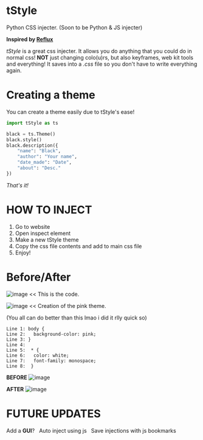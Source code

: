 # tStyle
Python CSS injecter. (Soon to be Python & JS injecter)

**Inspired by [Reflux](https://github.com/frissyn/Reflux)**

*tStyle* is a great css injecter.
It allows you do anything that you could do in normal css!
**NOT** just changing colo(u)rs, but also keyframes, web kit tools and everything!
It saves into a *.css* file so you don't have to write everything again.


# Creating a theme
You can create a theme easily due to tStyle's ease!
```python
import tStyle as ts

black = ts.Theme()
black.style()
black.description({
    "name": "Black",
    "author": "Your name",
    "date_made": "Date",
    "about": "Desc."
})
```
*That's it!*


# HOW TO INJECT
1. Go to website
2. Open inspect element
3. Make a new tStyle theme
4. Copy the css file contents and add to main css file
5. Enjoy!

# Before/After
![image](https://storage.googleapis.com/replit/images/1612141857411_bb4932e3a37ea06144b4ff096764af80.png)
<< This is the code.

![image](https://storage.googleapis.com/replit/images/1612142990674_113d1fb6772c4db41dcacad1db5fbac2.png)
<< Creation of the pink theme.

(You all can do better than this lmao i did it rlly quick so)
```
Line 1: body {
Line 2:   background-color: pink;
Line 3: }
Line 4:
Line 5:  * {
Line 6:   color: white;
Line 7:   font-family: monospace;
Line 8:  }
```


**BEFORE**
![image](https://storage.googleapis.com/replit/images/1612141906045_72878d65fdf0c4a0699237bd3087ae7a.png)

**AFTER**
![image](https://storage.googleapis.com/replit/images/1612141951251_42f4f787748eed6ba5416b726bad3621.png)



# FUTURE UPDATES
Add a **GUI**? &nbsp;
Auto inject using js &nbsp;
Save injections with js bookmarks
